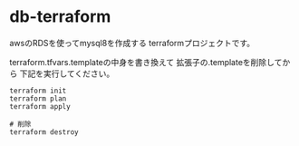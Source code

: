 # db-terraform

awsのRDSを使ってmysql8を作成する
terraformプロジェクトです。

terraform.tfvars.templateの中身を書き換えて
拡張子の.templateを削除してから
下記を実行してください。

```
terraform init
terraform plan
terraform apply

# 削除
terraform destroy
```